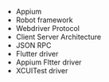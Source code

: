 - Appium
- Robot framework
- Webdriver Protocol
- Client Server Architecture
- JSON RPC
- Flutter driver
- Appium Fltter driver
- XCUITest driver



